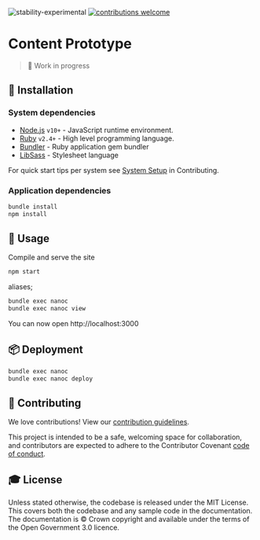![stability-experimental](https://img.shields.io/badge/stability-experimental-important.svg)
[![contributions welcome](https://img.shields.io/badge/contributions-welcome-brightgreen.svg?style=flat)](./.github/CONTRIBUTING.md)
# Content Prototype

> 🚧 Work in progress

## 🎲 Installation

### System dependencies

- [Node.js](https://nodejs.org/en/download/package-manager) `v10+` - JavaScript runtime environment.
- [Ruby](https://www.ruby-lang.org/en/downloads/) `v2.4+` - High level programming language.
- [Bundler](https://bundler.io/) - Ruby application gem bundler
- [LibSass](https://sass-lang.com/libsass) - Stylesheet language

For quick start tips per system see [System Setup](./github/CONTRIBUTING.md#System-Setup) in Contributing.

### Application dependencies

```bash
bundle install
npm install
```

## 🎯 Usage

Compile and serve the site

```bash
npm start
```

aliases;

```bash
bundle exec nanoc
bundle exec nanoc view
```

You can now open http://localhost:3000

## 📦 Deployment

```bash
bundle exec nanoc
bundle exec nanoc deploy
```

## 👤 Contributing

We love contributions! View our [contribution guidelines](./.github/CONTRIBUTING.md).

This project is intended to be a safe, welcoming space for collaboration, and contributors are expected to adhere to the Contributor Covenant [code of conduct](./.github/CODE_OF_CONDUCT.md).

## 🎓 License

Unless stated otherwise, the codebase is released under the MIT License. This covers both the codebase and any sample code in the documentation. The documentation is © Crown copyright and available under the terms of the Open Government 3.0 licence.